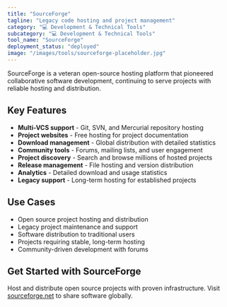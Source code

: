 ```yaml
---
title: "SourceForge"
tagline: "Legacy code hosting and project management"
category: "💻 Development & Technical Tools"
subcategory: "💻 Development & Technical Tools"
tool_name: "SourceForge"
deployment_status: "deployed"
image: "/images/tools/sourceforge-placeholder.jpg"
---
```

SourceForge is a veteran open-source hosting platform that pioneered collaborative software development, continuing to serve projects with reliable hosting and distribution.

## Key Features

- **Multi-VCS support** - Git, SVN, and Mercurial repository hosting
- **Project websites** - Free hosting for project documentation
- **Download management** - Global distribution with detailed statistics
- **Community tools** - Forums, mailing lists, and user engagement
- **Project discovery** - Search and browse millions of hosted projects
- **Release management** - File hosting and version distribution
- **Analytics** - Detailed download and usage statistics
- **Legacy support** - Long-term hosting for established projects

## Use Cases

- Open source project hosting and distribution
- Legacy project maintenance and support
- Software distribution to traditional users
- Projects requiring stable, long-term hosting
- Community-driven development with forums

## Get Started with SourceForge

Host and distribute open source projects with proven infrastructure. Visit [sourceforge.net](https://sourceforge.net) to share software globally.